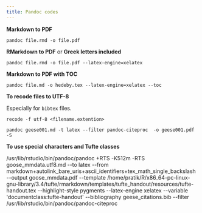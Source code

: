 ```yaml
---
title: Pandoc codes
---
```


**Markdown to PDF**

```pandoc file.rmd -o file.pdf```

**RMarkdown to PDF** or **Greek letters included**

```pandoc file.rmd -o file.pdf --latex-engine=xelatex```

**Markdown to PDF with TOC**

```pandoc file.md -o hedeby.tex --latex-engine=xelatex --toc```

**To recode files to UTF-8**

Especially for ```bibtex``` files.

```recode -f utf-8 <filename.extention>```

```pandoc geese001.md -t latex --filter pandoc-citeproc  -o geese001.pdf -S```

**To use special characters and Tufte classes**

/usr/lib/rstudio/bin/pandoc/pandoc +RTS -K512m -RTS goose_mmdata.utf8.md --to latex --from markdown+autolink_bare_uris+ascii_identifiers+tex_math_single_backslash --output goose_mmdata.pdf --template /home/pratik/R/x86_64-pc-linux-gnu-library/3.4/tufte/rmarkdown/templates/tufte_handout/resources/tufte-handout.tex --highlight-style pygments --latex-engine xelatex --variable 'documentclass:tufte-handout' --bibliography geese_citations.bib --filter /usr/lib/rstudio/bin/pandoc/pandoc-citeproc
